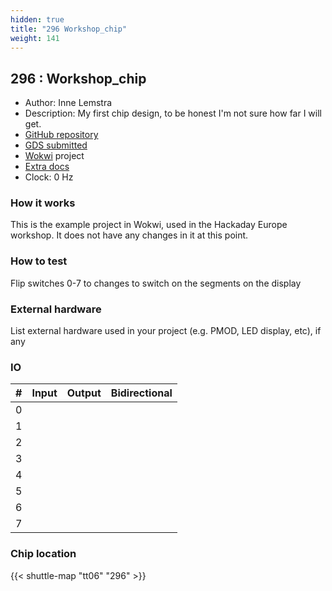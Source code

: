 ```yaml
---
hidden: true
title: "296 Workshop_chip"
weight: 141
---
```


## 296 : Workshop_chip

* Author: Inne Lemstra
* Description: My first chip design, to be honest I'm not sure how far I will get.
* [GitHub repository](https://github.com/Inne-Lemstra/HaD_chip_workshop)
* [GDS submitted](https://github.com/Inne-Lemstra/HaD_chip_workshop/actions/runs/8673990303)
* [Wokwi](https://wokwi.com/projects/395055341723330561) project
* [Extra docs]()
* Clock: 0 Hz

<!---

This file is used to generate your project datasheet. Please fill in the information below and delete any unused
sections.

You can also include images in this folder and reference them in the markdown. Each image must be less than
512 kb in size, and the combined size of all images must be less than 1 MB.
-->


### How it works

This is the example project in Wokwi, used in the Hackaday Europe workshop. It does not have any changes in it at this point.

### How to test

Flip switches 0-7 to changes to switch on the segments on the display

### External hardware

List external hardware used in your project (e.g. PMOD, LED display, etc), if any


### IO

| #             | Input    | Output   | Bidirectional   |
| ------------- | -------- | -------- | --------------- |
| 0 |   |   |      |
| 1 |   |   |      |
| 2 |   |   |      |
| 3 |   |   |      |
| 4 |   |   |      |
| 5 |   |   |      |
| 6 |   |   |      |
| 7 |   |   |      |


### Chip location

{{< shuttle-map "tt06" "296" >}}
